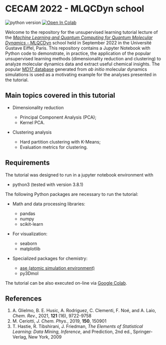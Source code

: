 # CECAM 2022 - MLQCDyn school 

![python version](https://img.shields.io/badge/python-3.8-blue?logo=python)
[![Open In Colab](https://colab.research.google.com/assets/colab-badge.svg)](https://colab.research.google.com/github/maxjr82/CECAM-MLQCDyn/blob/main/tutorial/UL_for_MD.ipynb)

Welcome to the repository for the unsupervised learning tutorial lecture of the [*Machine Learning 
and Quantum Computing for Quantum Molecular Dynamics* - MLQCDyn](https://www.cecam.org/workshop-details/1133) 
school held in September 2022 in the Université Gustave Eiffel, Paris. This repository contains a Jupyter Notebook 
with Python code to demonstrate, in practice, the application of the popular unsupervised learning methods 
(dimensionality reduction and clustering) to analyze molecular dynamics data and extract useful chemical insights. 
The popular [MD17 database](http://www.sgdml.org/#datasets) generated from *ab initio* molecular dynamics 
simulations is used as a motivating example for the analyses presented in the tutorial.

## Main topics covered in this tutorial 

- Dimensionality reduction
  - Principal Component Analysis (PCA);
  - Kernel PCA.

- Clustering analysis
  - Hard partition clustering with K-Means;
  - Evaluation metrics for clustering.

## Requirements

The tutorial was designed to run in a jupyter notebook environment with

- python3 (tested with version 3.8.1)

The following Python packages are necessary to run the tutorial:

- Math and data processing libraries:

  - pandas
  - numpy
  - scikit-learn

- For visualization:

  - seaborn
  - matplotlib

- Specialized packages for chemistry:

  - [ase (atomic simulation environment)](https://wiki.fysik.dtu.dk/ase/)
  - py3Dmol

The tutorial can be also executed on-line via [Google Colab](https://colab.research.google.com/github).

## References

1. A. Glielmo, B. E. Husic, A. Rodriguez, C. Clementi, F. Noé, and A. Laio, *Chem. Rev.*, 2021, **121** (16), 9722-9758
2. M. Ceriotti, *J. Chem. Phys.*, 2019, **150**, 150901
3. T. Hastie, R. Tibshirani, J. Friedman, *The Elements of Statistical Learning: Data Mining, Inference*, and Prediction, 2nd ed., Springer-Verlag, New York, 2009
